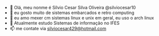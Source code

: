 - 👋 Olá, meu nonme é Sílvio Cesar Silva Oliveira @silviocesar10
- 👀 eu gosto muito de sistemas embarcados e retro computing
- 🐧 eu amo mexer cm sistemas linux e unix em geral, eu uso o arch linux
- 🌱 Atualmente estudo Sistemas de informação no IFES 
- 📫 me contate via silviocesar429@hotmail.com
